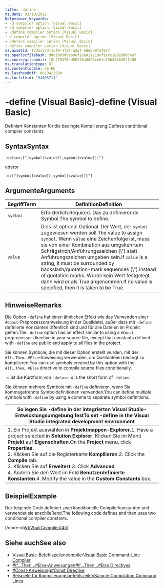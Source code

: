 ```yaml
---
title: -define
ms.date: 03/10/2018
helpviewer_keywords:
- -d compiler option [Visual Basic]
- /d compiler option [Visual Basic]
- -define compiler option [Visual Basic]
- d compiler option [Visual Basic]
- /define compiler option [Visual Basic]
- define compiler option [Visual Basic]
ms.assetid: f735c57d-1cf9-4f2f-a26f-0de630fd4077
ms.openlocfilehash: d0d1b03d9ab98f28a0112198f1ecc1e928d6d4a7
ms.sourcegitcommit: f8c270376ed905f6a8896ce0fe25b4f4b38ff498
ms.translationtype: HT
ms.contentlocale: de-DE
ms.lasthandoff: 06/04/2020
ms.locfileid: "84408711"
---
```

# <a name="-define-visual-basic"></a><span data-ttu-id="6d4c5-102">-define (Visual Basic)</span><span class="sxs-lookup"><span data-stu-id="6d4c5-102">-define (Visual Basic)</span></span>
<span data-ttu-id="6d4c5-103">Definiert Konstanten für die bedingte Kompilierung.</span><span class="sxs-lookup"><span data-stu-id="6d4c5-103">Defines conditional compiler constants.</span></span>  
  
## <a name="syntax"></a><span data-ttu-id="6d4c5-104">Syntax</span><span class="sxs-lookup"><span data-stu-id="6d4c5-104">Syntax</span></span>  
  
```console  
-define:["]symbol[=value][,symbol[=value]]["]  
```

<span data-ttu-id="6d4c5-105">oder</span><span class="sxs-lookup"><span data-stu-id="6d4c5-105">or</span></span>

```console  
-d:["]symbol[=value][,symbol[=value]]["]  
```  
  
## <a name="arguments"></a><span data-ttu-id="6d4c5-106">Argumente</span><span class="sxs-lookup"><span data-stu-id="6d4c5-106">Arguments</span></span>  
  
|<span data-ttu-id="6d4c5-107">Begriff</span><span class="sxs-lookup"><span data-stu-id="6d4c5-107">Term</span></span>|<span data-ttu-id="6d4c5-108">Definition</span><span class="sxs-lookup"><span data-stu-id="6d4c5-108">Definition</span></span>|  
|---|---|  
|`symbol`|<span data-ttu-id="6d4c5-109">Erforderlich.</span><span class="sxs-lookup"><span data-stu-id="6d4c5-109">Required.</span></span> <span data-ttu-id="6d4c5-110">Das zu definierende Symbol.</span><span class="sxs-lookup"><span data-stu-id="6d4c5-110">The symbol to define.</span></span>|  
|`value`|<span data-ttu-id="6d4c5-111">Dies ist optional.</span><span class="sxs-lookup"><span data-stu-id="6d4c5-111">Optional.</span></span> <span data-ttu-id="6d4c5-112">Der Wert, der `symbol` zugewiesen werden soll.</span><span class="sxs-lookup"><span data-stu-id="6d4c5-112">The value to assign `symbol`.</span></span> <span data-ttu-id="6d4c5-113">Wenn `value` eine Zeichenfolge ist, muss sie von einer Kombination aus umgekehrtem Schrägstrich/Anführungszeichen (\\") statt Anführungszeichen umgeben sein.</span><span class="sxs-lookup"><span data-stu-id="6d4c5-113">If `value` is a string, it must be surrounded by backslash/quotation-mark sequences (\\") instead of quotation marks.</span></span> <span data-ttu-id="6d4c5-114">Wurde kein Wert festgelegt, dann wird er als True angenommen.</span><span class="sxs-lookup"><span data-stu-id="6d4c5-114">If no value is specified, then it is taken to be True.</span></span>|  
  
## <a name="remarks"></a><span data-ttu-id="6d4c5-115">Hinweise</span><span class="sxs-lookup"><span data-stu-id="6d4c5-115">Remarks</span></span>  
 <span data-ttu-id="6d4c5-116">Die Option `-define` hat einen ähnlichen Effekt wie das Verwenden einer `#Const`-Präprozessoranweisung in der Quelldatei, außer dass mit `-define` definierte Konstanten öffentlich sind und für alle Dateien im Projekt gelten.</span><span class="sxs-lookup"><span data-stu-id="6d4c5-116">The `-define` option has an effect similar to using a `#Const` preprocessor directive in your source file, except that constants defined with `-define` are public and apply to all files in the project.</span></span>  
  
 <span data-ttu-id="6d4c5-117">Sie können Symbole, die mit dieser Option erstellt wurden, mit der `#If`...`Then`...`#Else`-Anweisung verwenden, um Quelldateien bedingt zu kompilieren.</span><span class="sxs-lookup"><span data-stu-id="6d4c5-117">You can use symbols created by this option with the `#If`...`Then`...`#Else` directive to compile source files conditionally.</span></span>  
  
 <span data-ttu-id="6d4c5-118">`-d` ist die Kurzform von `-define`.</span><span class="sxs-lookup"><span data-stu-id="6d4c5-118">`-d` is the short form of `-define`.</span></span>  
  
 <span data-ttu-id="6d4c5-119">Sie können mehrere Symbole mit `-define` definieren, wenn Sie kommagetrennte Symboldefinitionen verwenden.</span><span class="sxs-lookup"><span data-stu-id="6d4c5-119">You can define multiple symbols with `-define` by using a comma to separate symbol definitions.</span></span>  
  
|<span data-ttu-id="6d4c5-120">So legen Sie -define in der integrierten Visual Studio-Entwicklungsumgebung fest</span><span class="sxs-lookup"><span data-stu-id="6d4c5-120">To set -define in the Visual Studio integrated development environment</span></span>|  
|---|  
|<span data-ttu-id="6d4c5-121">1.  Ein Projekt auswählen in **Projektmappen-Explorer**.</span><span class="sxs-lookup"><span data-stu-id="6d4c5-121">1.  Have a project selected in **Solution Explorer**.</span></span> <span data-ttu-id="6d4c5-122">Klicken Sie im Menü **Projekt** auf **Eigenschaften**.</span><span class="sxs-lookup"><span data-stu-id="6d4c5-122">On the **Project** menu, click **Properties**.</span></span> <br /><span data-ttu-id="6d4c5-123">2.  Klicken Sie auf die Registerkarte **Kompilieren**.</span><span class="sxs-lookup"><span data-stu-id="6d4c5-123">2.  Click the **Compile** tab.</span></span><br /><span data-ttu-id="6d4c5-124">3.  Klicken Sie auf **Erweitert**.</span><span class="sxs-lookup"><span data-stu-id="6d4c5-124">3.  Click **Advanced**.</span></span><br /><span data-ttu-id="6d4c5-125">4.  Ändern Sie den Wert im Feld **Benutzerdefinierte Konstanten**.</span><span class="sxs-lookup"><span data-stu-id="6d4c5-125">4.  Modify the value in the **Custom Constants** box.</span></span>|  
  
## <a name="example"></a><span data-ttu-id="6d4c5-126">Beispiel</span><span class="sxs-lookup"><span data-stu-id="6d4c5-126">Example</span></span>  
 <span data-ttu-id="6d4c5-127">Der folgende Code definiert zwei konditionelle Compilerkonstanten und verwendet sie anschließend.</span><span class="sxs-lookup"><span data-stu-id="6d4c5-127">The following code defines and then uses two conditional compiler constants.</span></span>  
  
 [!code-vb[VbVbalrCompiler#45](~/samples/snippets/visualbasic/VS_Snippets_VBCSharp/VbVbalrCompiler/VB/Class1.vb#45)]  
  
## <a name="see-also"></a><span data-ttu-id="6d4c5-128">Siehe auch</span><span class="sxs-lookup"><span data-stu-id="6d4c5-128">See also</span></span>

- [<span data-ttu-id="6d4c5-129">Visual Basic-Befehlszeilencompiler</span><span class="sxs-lookup"><span data-stu-id="6d4c5-129">Visual Basic Command-Line Compiler</span></span>](index.md)
- [<span data-ttu-id="6d4c5-130">#If...Then...#Else-Anweisungen</span><span class="sxs-lookup"><span data-stu-id="6d4c5-130">#If...Then...#Else Directives</span></span>](../../language-reference/directives/if-then-else-directives.md)
- [<span data-ttu-id="6d4c5-131">#Const-Anweisung</span><span class="sxs-lookup"><span data-stu-id="6d4c5-131">#Const Directive</span></span>](../../language-reference/directives/const-directive.md)
- [<span data-ttu-id="6d4c5-132">Beispiele für Kompilierungsbefehlszeilen</span><span class="sxs-lookup"><span data-stu-id="6d4c5-132">Sample Compilation Command Lines</span></span>](sample-compilation-command-lines.md)
